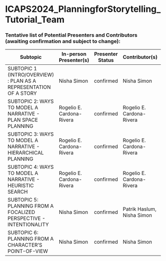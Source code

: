 # ICAPS2024_PlanningforStorytelling_Tutorial_Team


### Tentative list of Potential Presenters and Contributors (awaiting confirmation and subject to change):

| Subtopic      |  In-person Presenter(s) |  Presenter Status | Contributor(s) | Interactive Component |Slides |
| ----------- | ----------- | ----------- | ----------- |----------- |----------- |
| SUBTOPIC 1 (INTRO/OVERVIEW) : PLAN AS A REPRESENTATION OF A STORY       | Nisha Simon       | confirmed      | Nisha Simon        |--  | [Subtopic 1](slides/ICAPS_Tutorial_Subtopic_1_Overview.pptx)   |   |
| SUBTOPIC 2: WAYS TO MODEL A NARRATIVE - PLAN SPACE PLANNING     | Rogelio E. Cardona-Rivera        | confirmed      | Rogelio E. Cardona-Rivera       |--       | |
| SUBTOPIC 3: WAYS TO MODEL A NARRATIVE - HIERARCHICAL PLANNING      | Rogelio E. Cardona-Rivera        | confirmed      | Rogelio E. Cardona-Rivera       |--       | |
| SUBTOPIC 4: WAYS TO MODEL A NARRATIVE - HEURISTIC SEARCH |Rogelio E. Cardona-Rivera        | confirmed      | Rogelio E. Cardona-Rivera       |Demo session      | |
| SUBTOPIC 5: PLANNING FROM A FOCALIZED PERSPECTIVE - INTENTIONALITY |Nisha Simon        | confirmed      | Patrik Haslum, Nisha Simon       |--       | |
| SUBTOPIC 6: PLANNING FROM A CHARACTER’S POINT-OF-VIEW |Nisha Simon        | confirmed      | Nisha Simon       |Demo session      |[Subtopic 2](slides/ICAPS_Tutorial_Subtopic_6_CYOA.pptx) |
